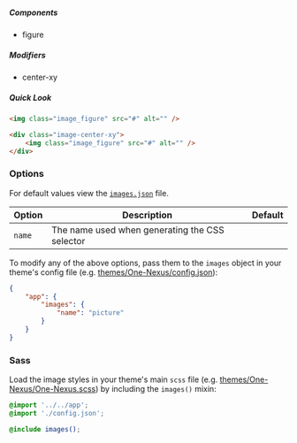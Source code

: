 ##### Components

* figure

##### Modifiers

* center-xy

##### Quick Look

```html
<img class="image_figure" src="#" alt="" />

<div class="image-center-xy">   
    <img class="image_figure" src="#" alt="" />
</div>
```

### Options

For default values view the [`images.json`](images.json) file.

<table class="table">
    <thead>
        <tr>
            <th>Option</th>
            <th>Description</th>
            <th>Default</th>
        </tr>
    </thead>
    <tbody>
        <tr>
            <td><code>name</code></td>
            <td>The name used when generating the CSS selector</td>
        </tr>
    </tbody>
</table>

To modify any of the above options, pass them to the `images` object in your theme's config file (e.g. [themes/One-Nexus/config.json](../../../themes/One-Nexus/config.json)):

```json
{
    "app": {
        "images": {
            "name": "picture"
        }
    }
}
```

### Sass

Load the image styles in your theme's main `scss` file (e.g. [themes/One-Nexus/One-Nexus.scss](../../../themes/One-Nexus/One-Nexus.scss)) by including the `images()` mixin:

```scss
@import '../../app';
@import './config.json';

@include images();
```